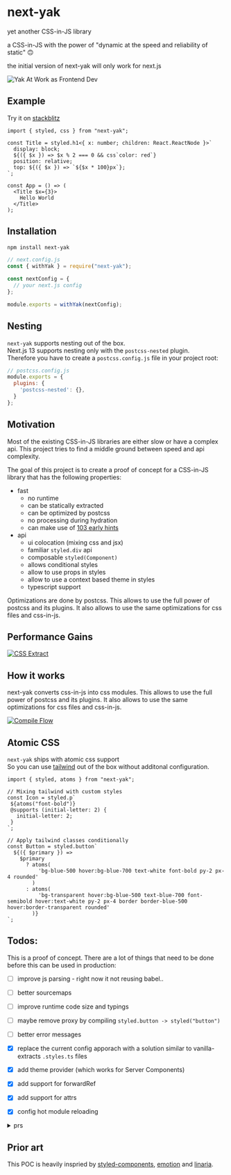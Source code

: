 # next-yak

yet another CSS-in-JS library

a CSS-in-JS with the power of "dynamic at the speed and reliability of static" 🙃

the initial version of next-yak will only work for next.js

![Yak At Work as Frontend Dev](https://github.com/jantimon/next-yak/assets/4113649/2dcaf443-7205-4ef3-ba44-fbbe3ef2807d)


## Example

Try it on [stackblitz](https://stackblitz.com/edit/stackblitz-starters-dfykqy?file=app%2Fpage.tsx)

```tsx
import { styled, css } from "next-yak";

const Title = styled.h1<{ x: number; children: React.ReactNode }>`
  display: block;
  ${({ $x }) => $x % 2 === 0 && css`color: red`}
  position: relative;
  top: ${({ $x }) => `${$x * 100}px`};
`;

const App = () => (
  <Title $x={3}>
    Hello World
  </Title>
);
```

## Installation

```bash
npm install next-yak
```

```js
// next.config.js
const { withYak } = require("next-yak");

const nextConfig = {
  // your next.js config
};

module.exports = withYak(nextConfig);
```

## Nesting

`next-yak` supports nesting out of the box.  
Next.js 13 supports nesting only with the `postcss-nested` plugin.  
Therefore you have to create a `postcss.config.js` file in your project root:

```js
// postcss.config.js
module.exports = {
  plugins: {
    'postcss-nested': {},
  }
};
```

## Motivation

Most of the existing CSS-in-JS libraries are either slow or have a complex api. This project tries to find a middle ground between speed and api complexity.

The goal of this project is to create a proof of concept for a CSS-in-JS library that has the following properties:

 - fast
   - no runtime
   - can be statically extracted
   - can be optimized by postcss
   - no processing during hydration
   - can make use of [103 early hints](https://developer.mozilla.org/en-US/docs/Web/HTTP/Status/103)
 - api
   - ui colocation (mixing css and jsx)
   - familiar `styled.div` api
   - composable `styled(Component)`
   - allows conditional styles
   - allow to use props in styles
   - allow to use a context based theme in styles
   - typescript support

Optimizations are done by postcss. This allows to use the full power of postcss and its plugins. It also allows to use the same optimizations for css files and css-in-js.

## Performance Gains

[![CSS Extract](https://raw.githubusercontent.com/jantimon/next-yak/main/css-extract.gif)](https://raw.githubusercontent.com/jantimon/next-yak/main/css-extract.gif)

## How it works

next-yak converts css-in-js into css modules. This allows to use the full power of postcss and its plugins. It also allows to use the same optimizations for css files and css-in-js.

[![Compile Flow](https://raw.githubusercontent.com/jantimon/next-yak/main/compile-flow.webp)](https://raw.githubusercontent.com/jantimon/next-yak/main/compile-flow.webp)


## Atomic CSS

`next-yak` ships with atomic css support  
So you can use [tailwind](https://tailwindcss.com/) out of the box without additonal configuration.

```tsx
import { styled, atoms } from "next-yak";

// Mixing tailwind with custom styles
const Icon = styled.p`
 ${atoms("font-bold")}
 @supports (initial-letter: 2) {
   initial-letter: 2;
 }
`;

// Apply tailwind classes conditionally
const Button = styled.button`
  ${({ $primary }) =>
    $primary
      ? atoms(
          'bg-blue-500 hover:bg-blue-700 text-white font-bold py-2 px-4 rounded'
        )
      : atoms(
          'bg-transparent hover:bg-blue-500 text-blue-700 font-semibold hover:text-white py-2 px-4 border border-blue-500 hover:border-transparent rounded'
        )}
`;
```

## Todos:

This is a proof of concept. There are a lot of things that need to be done before this can be used in production:

 - [ ] improve js parsing - right now it not reusing babel..
 - [ ] better sourcemaps
 - [ ] improve runtime code size and typings
 - [ ] maybe remove proxy by compiling `styled.button -> styled("button")`
 - [ ] better error messages
 - [x] replace the current config apporach with a solution similar to vanilla-extracts `.styles.ts` files
 - [x] add theme provider (which works for Server Components)
 - [x] add support for forwardRef
 - [x] add support for attrs
 - [x] config hot module reloading
 

<details>
  <summary>prs</summary>

  - https://github.com/vercel/next.js/pull/51115
  - https://github.com/vercel/next.js/pull/53796
  - https://github.com/css-modules/postcss-modules-local-by-default/pull/64
  
</details>

## Prior art

This POC is heavily inspried by [styled-components](https://styled-components.com/), [emotion](https://emotion.sh/docs/introduction) and [linaria](https://github.com/callstack/linaria).

